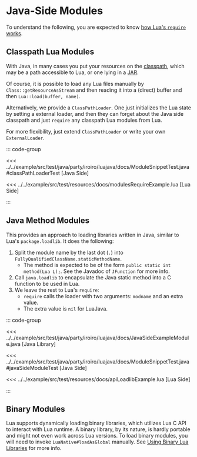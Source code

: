 # Java-Side Modules

To understand the following, you are expected to know [how Lua's `require` works](https://www.lua.org/manual/5.4/manual.html#6.3).

## Classpath Lua Modules

With Java, in many cases you put your resources on the [classpath](https://en.wikipedia.org/wiki/Classpath), which may be a path accessible to Lua, or one lying in a [JAR](https://en.wikipedia.org/wiki/JAR_(file_format)).

Of course, it is possible to load any Lua files manually by `Class::getResourceAsStream` and then reading it into a (direct) buffer and then `Lua::load(buffer, name)`.

Alternatively, we provide a `ClassPathLoader`. One just initializes the Lua state by setting a external loader, and then they can forget about the Java side classpath and just `require` any classpath Lua modules from Lua.

For more flexibility, just extend `ClassPathLoader` or write your own `ExternalLoader`.

::: code-group

<<< ../../example/src/test/java/party/iroiro/luajava/docs/ModuleSnippetTest.java#classPathLoaderTest [Java Side]

<<< ../../example/src/test/resources/docs/modulesRequireExample.lua [Lua Side]

:::

## Java Method Modules

This provides an approach to loading libraries written in Java, similar to Lua's
`package.loadlib`. It does the following:

1. Split the module name by the last dot (`.`) into `FullyQualifiedClassName.staticMethodName`.
   - The method is expected to be of the form `public static int method(Lua L);`.
     See the Javadoc of `JFunction` for more info.
2. Call `java.loadlib` to encapsulate the Java static method into a C function to be used in Lua.
3. We leave the rest to Lua's `require`:
   - `require` calls the loader with two arguments: `modname` and an extra value.
   - The extra value is `nil` for LuaJava.

::: code-group

<<< ../../example/src/test/java/party/iroiro/luajava/docs/JavaSideExampleModule.java [Java Library]

<<< ../../example/src/test/java/party/iroiro/luajava/docs/ModuleSnippetTest.java#javaSideModuleTest [Java Side]

<<< ../../example/src/test/resources/docs/apiLoadlibExample.lua [Lua Side]

:::

## Binary Modules

Lua supports dynamically loading binary libraries, which utilizes Lua C API to interact with Lua runtime.
A binary library, by its nature, is hardly portable and might not even work across Lua versions.
To load binary modules, you will need to invoke `LuaNative#loadAsGlobal` manually.
See [Using Binary Lua Libraries](../rtld.md) for more info.
